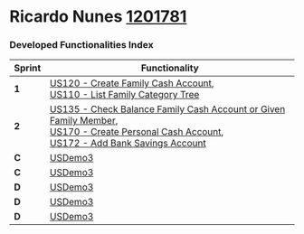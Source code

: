 Ricardo Nunes [1201781](./)
===============================


### Developed Functionalities Index ###


| Sprint | Functionality                                  |
|--------|-------------------------------------------------|
| **1**  | [US120 - Create Family Cash Account](../user_stories/US120_Create_Family_Cash_Account.md), <br/> [US110 - List Family Category Tree](../user_stories/US110_List_Categories.md) |
| **2**  | [US135 - Check Balance Family Cash Account or Given Family Member](../user_stories/US135_Check_Balance_Family_Cash_Account_or_Given_Family_Member.md), <br/> [US170 - Create Personal Cash Account](../user_stories/US170_Create_Personal_Cash_Account.md), <br/> [US172 - Add Bank Savings Account](../user_stories/US172_Add_Bank_Savings_Account.md) |
| **C**  | [USDemo3](USDemo3) |
| **C**  | [USDemo3](USDemo4) |
| **D**  | [USDemo3](USDemo5) |
| **D**  | [USDemo3](USDemo6) |
| **D**  | [USDemo3](USDemo7) |